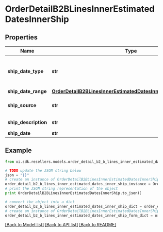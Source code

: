 # OrderDetailB2BLinesInnerEstimatedDatesInnerShip


## Properties

Name | Type | Description | Notes
------------ | ------------- | ------------- | -------------
**ship_date_type** | **str** | Date type. Example Single or multiple dates. | [optional] 
**ship_date_range** | [**OrderDetailB2BLinesInnerEstimatedDatesInnerShipShipDateRange**](OrderDetailB2BLinesInnerEstimatedDatesInnerShipShipDateRange.md) |  | [optional] 
**ship_source** | **str** | Source of the shipment. | [optional] 
**ship_description** | **str** | Shipment description. | [optional] 
**ship_date** | **str** | Ship date. | [optional] 

## Example

```python
from xi.sdk.resellers.models.order_detail_b2_b_lines_inner_estimated_dates_inner_ship import OrderDetailB2BLinesInnerEstimatedDatesInnerShip

# TODO update the JSON string below
json = "{}"
# create an instance of OrderDetailB2BLinesInnerEstimatedDatesInnerShip from a JSON string
order_detail_b2_b_lines_inner_estimated_dates_inner_ship_instance = OrderDetailB2BLinesInnerEstimatedDatesInnerShip.from_json(json)
# print the JSON string representation of the object
print OrderDetailB2BLinesInnerEstimatedDatesInnerShip.to_json()

# convert the object into a dict
order_detail_b2_b_lines_inner_estimated_dates_inner_ship_dict = order_detail_b2_b_lines_inner_estimated_dates_inner_ship_instance.to_dict()
# create an instance of OrderDetailB2BLinesInnerEstimatedDatesInnerShip from a dict
order_detail_b2_b_lines_inner_estimated_dates_inner_ship_form_dict = order_detail_b2_b_lines_inner_estimated_dates_inner_ship.from_dict(order_detail_b2_b_lines_inner_estimated_dates_inner_ship_dict)
```
[[Back to Model list]](../README.md#documentation-for-models) [[Back to API list]](../README.md#documentation-for-api-endpoints) [[Back to README]](../README.md)


